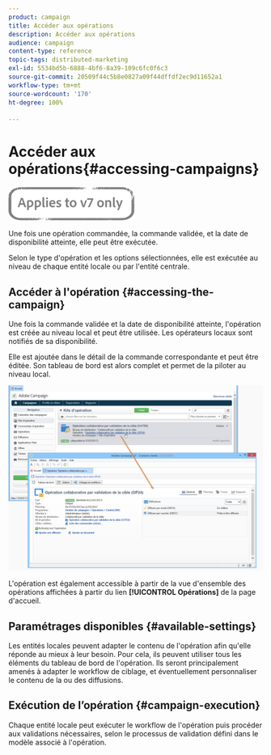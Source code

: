 ```yaml
---
product: campaign
title: Accéder aux opérations
description: Accéder aux opérations
audience: campaign
content-type: reference
topic-tags: distributed-marketing
exl-id: 5534bd5b-6888-4bf6-8a39-109c6fc0f6c3
source-git-commit: 20509f44c5b8e0827a09f44dffdf2ec9d11652a1
workflow-type: tm+mt
source-wordcount: '170'
ht-degree: 100%

---
```


# Accéder aux opérations{#accessing-campaigns}

![](../../assets/v7-only.svg)

Une fois une opération commandée, la commande validée, et la date de disponibilité atteinte, elle peut être exécutée.

Selon le type d&#39;opération et les options sélectionnées, elle est exécutée au niveau de chaque entité locale ou par l&#39;entité centrale.

## Accéder à l&#39;opération {#accessing-the-campaign}

Une fois la commande validée et la date de disponibilité atteinte, l&#39;opération est créée au niveau local et peut être utilisée. Les opérateurs locaux sont notifiés de sa disponibilité.

Elle est ajoutée dans le détail de la commande correspondante et peut être éditée. Son tableau de bord est alors complet et permet de la piloter au niveau local.

![](assets/mkg_dist_local_op_edit_new_op1.png)

L&#39;opération est également accessible à partir de la vue d&#39;ensemble des opérations affichées à partir du lien **[!UICONTROL Opérations]** de la page d&#39;accueil.

## Paramétrages disponibles {#available-settings}

Les entités locales peuvent adapter le contenu de l&#39;opération afin qu&#39;elle réponde au mieux à leur besoin. Pour cela, ils peuvent utiliser tous les éléments du tableau de bord de l&#39;opération. Ils seront principalement amenés à adapter le workflow de ciblage, et éventuellement personnaliser le contenu de la ou des diffusions.

## Exécution de l’opération {#campaign-execution}

Chaque entité locale peut exécuter le workflow de l&#39;opération puis procéder aux validations nécessaires, selon le processus de validation défini dans le modèle associé à l&#39;opération.
